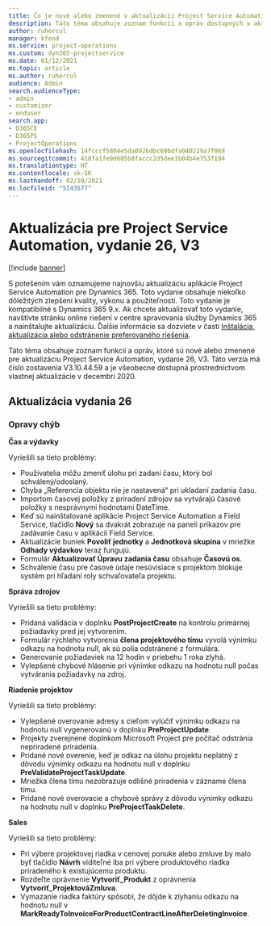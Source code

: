 ```yaml
---
title: Čo je nové alebo zmenené v aktualizácii Project Service Automation, vydanie 26, V3
description: Táto téma obsahuje zoznam funkcií a opráv dostupných v aktualizácii Project Service Automation, vydanie 26, V3
author: ruhercul
manager: kfend
ms.service: project-operations
ms.custom: dyn365-projectservice
ms.date: 01/12/2021
ms.topic: article
ms.author: ruhercul
audience: Admin
search.audienceType:
- admin
- customizer
- enduser
search.app:
- D365CE
- D365PS
- ProjectOperations
ms.openlocfilehash: 14fcccf5804e5da0926dbc69bdfa040229a7f068
ms.sourcegitcommit: 418fa1fe9d605b8faccc2d5dee1b04b4e753f194
ms.translationtype: HT
ms.contentlocale: sk-SK
ms.lasthandoff: 02/10/2021
ms.locfileid: "5143577"
---
```

# <a name="project-service-automation-update-release-26-v3"></a>Aktualizácia pre Project Service Automation, vydanie 26, V3

[!include [banner](../includes/psa-now-project-operations.md)]

S potešením vám oznamujeme najnovšiu aktualizáciu aplikácie Project Service Automation pre Dynamics 365. Toto vydanie obsahuje niekoľko dôležitých zlepšení kvality, výkonu a použiteľnosti. Toto vydanie je kompatibilné s Dynamics 365 9.x. Ak chcete aktualizovať toto vydanie, navštívte stránku online riešení v centre spravovania služby Dynamics 365 a nainštalujte aktualizáciu. Ďalšie informácie sa dozviete v časti [Inštalácia, aktualizácia alebo odstránenie preferovaného riešenia](https://docs.microsoft.com/power-platform/admin/install-remove-preferred-solution).

Táto téma obsahuje zoznam funkcií a opráv, ktoré sú nové alebo zmenené pre aktualizáciu Project Service Automation, vydanie 26, V3. Táto verzia má číslo zostavenia V3.10.44.59 a je všeobecne dostupná prostredníctvom vlastnej aktualizácie v decembri 2020.

## <a name="update-release-26"></a>Aktualizácia vydania 26

### <a name="bug-fixes"></a>Opravy chýb

**Čas a výdavky**

Vyriešili sa tieto problémy:

- Používatelia môžu zmeniť úlohu pri zadaní času, ktorý bol schválený/odoslaný.
- Chyba „Referencia objektu nie je nastavená“ pri ukladaní zadania času.
- Importom časovej položky z priradení zdrojov sa vytvárajú časové položky s nesprávnymi hodnotami DateTime.
- Keď sú nainštalované aplikácie Project Service Automation a Field Service, tlačidlo **Nový** sa dvakrát zobrazuje na paneli príkazov pre zadávanie času v aplikácii Field Service.
- Aktualizácie buniek **Povoliť jednotky** a **Jednotková skupina** v mriežke **Odhady výdavkov** teraz fungujú.
- Formulár **Aktualizovať Úpravu zadania času** obsahuje **Časovú os**.
- Schválenie času pre časové údaje nesúvisiace s projektom blokuje systém pri hľadaní roly schvaľovateľa projektu.

**Správa zdrojov**

Vyriešili sa tieto problémy:

- Pridaná validácia v doplnku **PostProjectCreate** na kontrolu primárnej požiadavky pred jej vytvorením.
- Formulár rýchleho vytvorenia **člena projektového tímu** vyvolá výnimku odkazu na hodnotu null, ak sú polia odstránené z formulára.
- Generovanie požiadaviek na 12 hodín v priebehu 1 roka zlyhá.
- Vylepšené chybové hlásenie pri výnimke odkazu na hodnotu null počas vytvárania požiadavky na zdroj.

**Riadenie projektov**

Vyriešili sa tieto problémy:

- Vylepšené overovanie adresy s cieľom vylúčiť výnimku odkazu na hodnotu null vygenerovanú v doplnku **PreProjectUpdate**.
- Projekty zverejnené doplnkom Microsoft Project pre počítač odstránia nepriradené priradenia.
- Pridané nové overenie, keď je odkaz na úlohu projektu neplatný z dôvodu výnimky odkazu na hodnotu null v doplnku **PreValidateProjectTaskUpdate**.
- Mriežka člena tímu nezobrazuje odlišné priradenia v zázname člena tímu.
- Pridané nové overovacie a chybové správy z dôvodu výnimky odkazu na hodnotu null v doplnku **PreProjectTaskDelete**.

**Sales**

Vyriešili sa tieto problémy:

- Pri výbere projektovej riadka v cenovej ponuke alebo zmluve by malo byť tlačidlo **Návrh** viditeľné iba pri výbere produktového riadka priradeného k existujúcemu produktu.
- Rozdeľte oprávnenie **Vytvoriť_Produkt** z oprávnenia **Vytvoriť_ProjektováZmluva**.
- Vymazanie riadka faktúry spôsobí, že dôjde k zlyhaniu odkazu na hodnotu null v **MarkReadyToInvoiceForProductContractLineAfterDeletingInvoice**.
